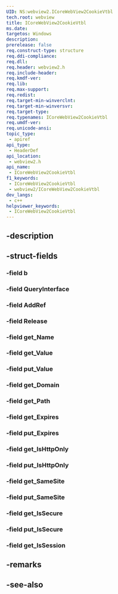 ```yaml
---
UID: NS:webview2.ICoreWebView2CookieVtbl
tech.root: webview
title: ICoreWebView2CookieVtbl
ms.date: 
targetos: Windows
description: 
prerelease: false
req.construct-type: structure
req.ddi-compliance: 
req.dll: 
req.header: webview2.h
req.include-header: 
req.kmdf-ver: 
req.lib: 
req.max-support: 
req.redist: 
req.target-min-winverclnt: 
req.target-min-winversvr: 
req.target-type: 
req.typenames: ICoreWebView2CookieVtbl
req.umdf-ver: 
req.unicode-ansi: 
topic_type:
 - apiref
api_type:
 - HeaderDef
api_location:
 - webview2.h
api_name:
 - ICoreWebView2CookieVtbl
f1_keywords:
 - ICoreWebView2CookieVtbl
 - webview2/ICoreWebView2CookieVtbl
dev_langs:
 - c++
helpviewer_keywords:
 - ICoreWebView2CookieVtbl
---
```


## -description

## -struct-fields

### -field b

### -field QueryInterface

### -field AddRef

### -field Release

### -field get_Name

### -field get_Value

### -field put_Value

### -field get_Domain

### -field get_Path

### -field get_Expires

### -field put_Expires

### -field get_IsHttpOnly

### -field put_IsHttpOnly

### -field get_SameSite

### -field put_SameSite

### -field get_IsSecure

### -field put_IsSecure

### -field get_IsSession

## -remarks

## -see-also

